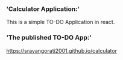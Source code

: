 ### 'Calculator Application:'
 This is a simple TO-DO Application in react.
 
 ### 'The published TO-DO App:'
https://sravangorati2001.github.io/calculator


